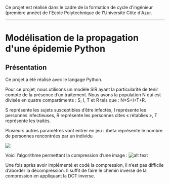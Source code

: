  Ce projet est réalisé dans le cadre de la formation de cycle d'ingénieur (première année) de l'Ecole Polytechnique de l'Université Côte d'Azur.
***
# Modélisation de la propagation d'une épidemie Python

## Présentation
Ce projet a été réalisé avec le langage Python.

Pour ce projet, nous utilisons un modèle SIR ayant la particularité de tenir compte de la présence d’un traitement. Nous avons la population N qui est divisée en quatre compartiments : S, I, T et R tels que : N=S+I+T+R.

S représente les sujets susceptibles d’être infectés, I représente les personnes infectieuses, R représente les personnes dites « rétablies », T représente les traités.

Plusieurs autres paramètres vont entrer en jeu : \beta représente le nombre de personnes rencontrées par un individu

<img src="https://render.githubusercontent.com/render/math?math=beta">

Voici l’algorithme permettant la compression d’une image :
![alt text](https://github.com/JulienChoukroun/PythonMAM3S5/blob/master/Documentation/algo.png "Algorithme")

Une fois après avoir implémenté et codé la compression, il n’est pas difficile d’aborder la décompression. Il suffit de faire le chemin inverse de la compression en appliquant la DCT inverse. 
